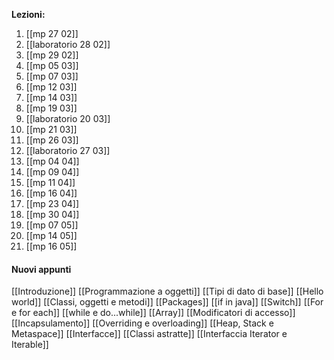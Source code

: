 **Lezioni:**
1. [[mp 27 02]]
2. [[laboratorio 28 02]]
3. [[mp 29 02]]
4. [[mp 05 03]]
5. [[mp 07 03]]
6. [[mp 12 03]]
7. [[mp 14 03]]
8. [[mp 19 03]]
9. [[laboratorio 20 03]]
10. [[mp 21 03]]
11. [[mp 26 03]]
12. [[laboratorio 27 03]]
13. [[mp 04 04]]
14. [[mp 09 04]]
15. [[mp 11 04]]
16. [[mp 16 04]]
17. [[mp 23 04]]
18. [[mp 30 04]]
19. [[mp 07 05]]
20. [[mp 14 05]]
21. [[mp 16 05]]


#### Nuovi appunti

[[Introduzione]]
[[Programmazione a oggetti]]
[[Tipi di dato di base]]
[[Hello world]]
[[Classi, oggetti e metodi]]
[[Packages]]
[[if in java]]
[[Switch]]
[[For e for each]]
[[while e do...while]]
[[Array]]
[[Modificatori di accesso]]
[[Incapsulamento]]
[[Overriding e overloading]]
[[Heap, Stack e Metaspace]]
[[Interfacce]]
[[Classi astratte]]
[[Interfaccia Iterator e Iterable]]
